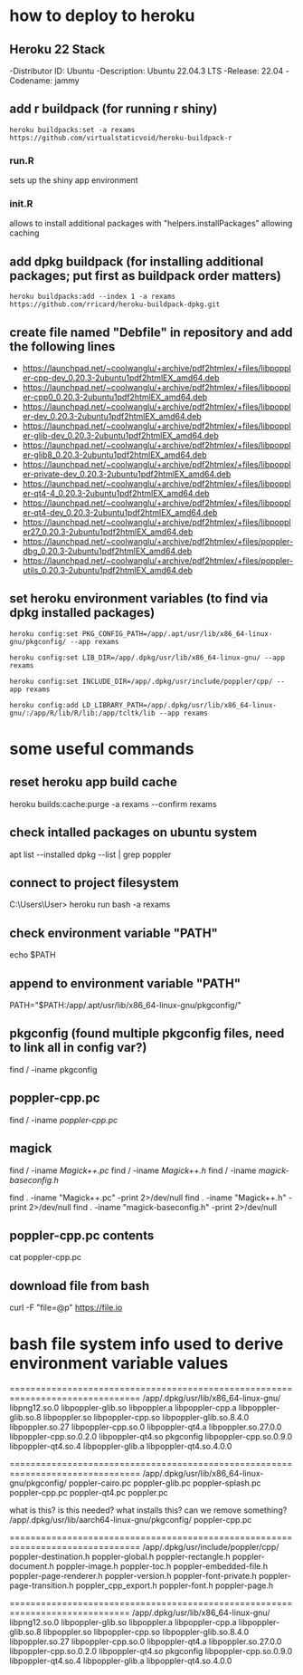 # how to deploy to heroku
## Heroku 22 Stack
-Distributor ID: Ubuntu
-Description:    Ubuntu 22.04.3 LTS
-Release:        22.04
-Codename:       jammy

## add r buildpack (for running r shiny)
`heroku buildpacks:set -a rexams https://github.com/virtualstaticvoid/heroku-buildpack-r`

### run.R
sets up the shiny app environment

### init.R 
allows to install additional packages with "helpers.installPackages" allowing caching

## add dpkg buildpack (for installing additional packages; put first as buildpack order matters)
`heroku buildpacks:add --index 1 -a rexams https://github.com/rricard/heroku-buildpack-dpkg.git`

## create file named "Debfile" in repository and add the following lines
- https://launchpad.net/~coolwanglu/+archive/pdf2htmlex/+files/libpoppler-cpp-dev_0.20.3-2ubuntu1pdf2htmlEX_amd64.deb
- https://launchpad.net/~coolwanglu/+archive/pdf2htmlex/+files/libpoppler-cpp0_0.20.3-2ubuntu1pdf2htmlEX_amd64.deb
- https://launchpad.net/~coolwanglu/+archive/pdf2htmlex/+files/libpoppler-dev_0.20.3-2ubuntu1pdf2htmlEX_amd64.deb
- https://launchpad.net/~coolwanglu/+archive/pdf2htmlex/+files/libpoppler-glib-dev_0.20.3-2ubuntu1pdf2htmlEX_amd64.deb
- https://launchpad.net/~coolwanglu/+archive/pdf2htmlex/+files/libpoppler-glib8_0.20.3-2ubuntu1pdf2htmlEX_amd64.deb
- https://launchpad.net/~coolwanglu/+archive/pdf2htmlex/+files/libpoppler-private-dev_0.20.3-2ubuntu1pdf2htmlEX_amd64.deb
- https://launchpad.net/~coolwanglu/+archive/pdf2htmlex/+files/libpoppler-qt4-4_0.20.3-2ubuntu1pdf2htmlEX_amd64.deb
- https://launchpad.net/~coolwanglu/+archive/pdf2htmlex/+files/libpoppler-qt4-dev_0.20.3-2ubuntu1pdf2htmlEX_amd64.deb
- https://launchpad.net/~coolwanglu/+archive/pdf2htmlex/+files/libpoppler27_0.20.3-2ubuntu1pdf2htmlEX_amd64.deb
- https://launchpad.net/~coolwanglu/+archive/pdf2htmlex/+files/poppler-dbg_0.20.3-2ubuntu1pdf2htmlEX_amd64.deb
- https://launchpad.net/~coolwanglu/+archive/pdf2htmlex/+files/poppler-utils_0.20.3-2ubuntu1pdf2htmlEX_amd64.deb

## set heroku environment variables (to find via dpkg installed packages)
`heroku config:set PKG_CONFIG_PATH=/app/.apt/usr/lib/x86_64-linux-gnu/pkgconfig/ --app rexams`

`heroku config:set LIB_DIR=/app/.dpkg/usr/lib/x86_64-linux-gnu/ --app rexams`

`heroku config:set INCLUDE_DIR=/app/.dpkg/usr/include/poppler/cpp/ --app rexams`

`heroku config:add LD_LIBRARY_PATH=/app/.dpkg/usr/lib/x86_64-linux-gnu/:/app/R/lib/R/lib:/app/tcltk/lib --app rexams`	

# some useful commands
## reset heroku app build cache
heroku builds:cache:purge -a rexams --confirm rexams

## check intalled packages on ubuntu system
apt list --installed
dpkg --list | grep poppler

## connect to project filesystem
C:\Users\User> heroku run bash -a rexams

## check environment variable "PATH"
echo $PATH

## append to environment variable "PATH"
PATH="$PATH:/app/.apt/usr/lib/x86_64-linux-gnu/pkgconfig/"

## pkgconfig (found multiple pkgconfig files, need to link all in config var?)
find / -iname pkgconfig

## poppler-cpp.pc
find / -iname *poppler-cpp.pc*

## magick
find / -iname *Magick++.pc*
find / -iname *Magick++.h*
find / -iname *magick-baseconfig.h*

find . -iname "Magick++.pc" -print 2>/dev/null
find . -iname "Magick++.h" -print 2>/dev/null
find . -iname "magick-baseconfig.h" -print 2>/dev/null

## poppler-cpp.pc contents
cat poppler-cpp.pc

## download file	from bash
curl -F "file=@p<file>" https://file.io

# bash file system info used to derive environment variable values
===============================================================================
/app/.dpkg/usr/lib/x86_64-linux-gnu/
	libpng12.so.0            libpoppler-glib.so        libpoppler.a
	libpoppler-cpp.a         libpoppler-glib.so.8      libpoppler.so
	libpoppler-cpp.so        libpoppler-glib.so.8.4.0  libpoppler.so.27
	libpoppler-cpp.so.0      libpoppler-qt4.a          libpoppler.so.27.0.0
	libpoppler-cpp.so.0.2.0  libpoppler-qt4.so         pkgconfig
	libpoppler-cpp.so.0.9.0  libpoppler-qt4.so.4
	libpoppler-glib.a        libpoppler-qt4.so.4.0.0	

===============================================================================
/app/.dpkg/usr/lib/x86_64-linux-gnu/pkgconfig/
	poppler-cairo.pc  poppler-glib.pc  poppler-splash.pc
	poppler-cpp.pc    poppler-qt4.pc   poppler.pc

what is this? is this needed? what installs this? can we remove something?
/app/.dpkg/usr/lib/aarch64-linux-gnu/pkgconfig/
	poppler-cpp.pc	

===============================================================================
/app/.dpkg/usr/include/poppler/cpp/
	poppler-destination.h    poppler-global.h           poppler-rectangle.h
	poppler-document.h       poppler-image.h            poppler-toc.h
	poppler-embedded-file.h  poppler-page-renderer.h    poppler-version.h
	poppler-font-private.h   poppler-page-transition.h  poppler_cpp_export.h
	poppler-font.h           poppler-page.h
	
=============================================================================
/app/.dpkg/usr/lib/x86_64-linux-gnu/
	libpng12.so.0            libpoppler-glib.so        libpoppler.a
	libpoppler-cpp.a         libpoppler-glib.so.8      libpoppler.so
	libpoppler-cpp.so        libpoppler-glib.so.8.4.0  libpoppler.so.27
	libpoppler-cpp.so.0      libpoppler-qt4.a          libpoppler.so.27.0.0
	libpoppler-cpp.so.0.2.0  libpoppler-qt4.so         pkgconfig
	libpoppler-cpp.so.0.9.0  libpoppler-qt4.so.4
	libpoppler-glib.a        libpoppler-qt4.so.4.0.0